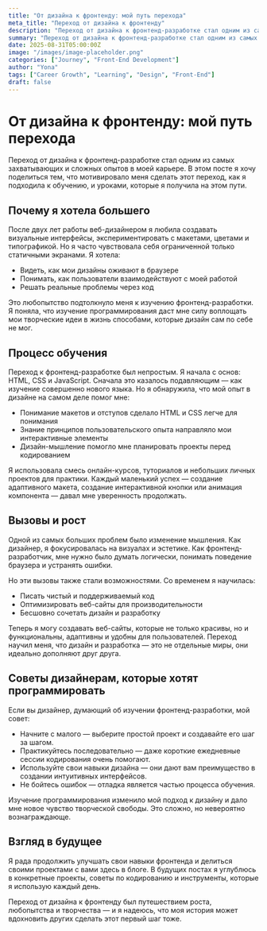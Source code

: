 ```yaml
---
title: "От дизайна к фронтенду: мой путь перехода"
meta_title: "Переход от дизайна к фронтенду"
description: "Переход от дизайна к фронтенд-разработке стал одним из самых захватывающих и сложных опытов в моей карьере."
summary: "Переход от дизайна к фронтенд-разработке стал одним из самых захватывающих и сложных опытов в моей карьере. В этом посте я хочу поделиться тем, что мотивировало меня сделать этот переход, как я подходила к обучению, и уроками, которые я получила на этом пути."
date: 2025-08-31T05:00:00Z
image: "/images/image-placeholder.png"
categories: ["Journey", "Front-End Development"]
author: "Yona"
tags: ["Career Growth", "Learning", "Design", "Front-End"]
draft: false
---
```


# От дизайна к фронтенду: мой путь перехода

Переход от дизайна к фронтенд-разработке стал одним из самых захватывающих и сложных опытов в моей карьере. В этом посте я хочу поделиться тем, что мотивировало меня сделать этот переход, как я подходила к обучению, и уроками, которые я получила на этом пути.

## Почему я хотела большего

После двух лет работы веб-дизайнером я любила создавать визуальные интерфейсы, экспериментировать с макетами, цветами и типографикой. Но я часто чувствовала себя ограниченной только статичными экранами. Я хотела:

- Видеть, как мои дизайны оживают в браузере
- Понимать, как пользователи взаимодействуют с моей работой
- Решать реальные проблемы через код

Это любопытство подтолкнуло меня к изучению фронтенд-разработки. Я поняла, что изучение программирования даст мне силу воплощать мои творческие идеи в жизнь способами, которые дизайн сам по себе не мог.

## Процесс обучения

Переход к фронтенд-разработке был непростым. Я начала с основ: HTML, CSS и JavaScript. Сначала это казалось подавляющим — как изучение совершенно нового языка. Но я обнаружила, что мой опыт в дизайне на самом деле помог мне:

- Понимание макетов и отступов сделало HTML и CSS легче для понимания
- Знание принципов пользовательского опыта направляло мои интерактивные элементы
- Дизайн-мышление помогло мне планировать проекты перед кодированием

Я использовала смесь онлайн-курсов, туториалов и небольших личных проектов для практики. Каждый маленький успех — создание адаптивного макета, создание интерактивной кнопки или анимация компонента — давал мне уверенность продолжать.

## Вызовы и рост

Одной из самых больших проблем было изменение мышления. Как дизайнер, я фокусировалась на визуалах и эстетике. Как фронтенд-разработчик, мне нужно было думать логически, понимать поведение браузера и устранять ошибки.

Но эти вызовы также стали возможностями. Со временем я научилась:

- Писать чистый и поддерживаемый код
- Оптимизировать веб-сайты для производительности
- Бесшовно сочетать дизайн и разработку

Теперь я могу создавать веб-сайты, которые не только красивы, но и функциональны, адаптивны и удобны для пользователей. Переход научил меня, что дизайн и разработка — это не отдельные миры, они идеально дополняют друг друга.

## Советы дизайнерам, которые хотят программировать

Если вы дизайнер, думающий об изучении фронтенд-разработки, мой совет:

- Начните с малого — выберите простой проект и создавайте его шаг за шагом.
- Практикуйтесь последовательно — даже короткие ежедневные сессии кодирования очень помогают.
- Используйте свои навыки дизайна — они дают вам преимущество в создании интуитивных интерфейсов.
- Не бойтесь ошибок — отладка является частью процесса обучения.

Изучение программирования изменило мой подход к дизайну и дало мне новое чувство творческой свободы. Это сложно, но невероятно вознаграждающе.

## Взгляд в будущее

Я рада продолжить улучшать свои навыки фронтенда и делиться своими проектами с вами здесь в блоге. В будущих постах я углублюсь в конкретные проекты, советы по кодированию и инструменты, которые я использую каждый день.

Переход от дизайна к фронтенду был путешествием роста, любопытства и творчества — и я надеюсь, что моя история может вдохновить других сделать этот первый шаг тоже.